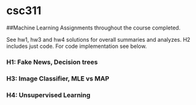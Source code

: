 # csc311
##Machine Learning
Assignments throughout the course completed. 

See hw1, hw3 and hw4 solutions for overall summaries and analyzes. H2 includes just code. For code implementation see below.

### H1: Fake News, Decision trees
### H3: Image Classifier, MLE vs MAP
### H4: Unsupervised Learning 
